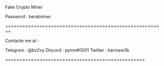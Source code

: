 Fake Crypto Miner

Password : beratminer

========================================================

Contacte me at :

Telegram : @bv2vy Discord : pymn#0001 Twitter : karmaw3b

=================================================
